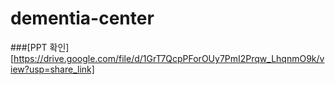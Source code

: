 # dementia-center

###[PPT 확인][https://drive.google.com/file/d/1GrT7QcpPForOUy7PmI2Prqw_LhqnmO9k/view?usp=share_link]
